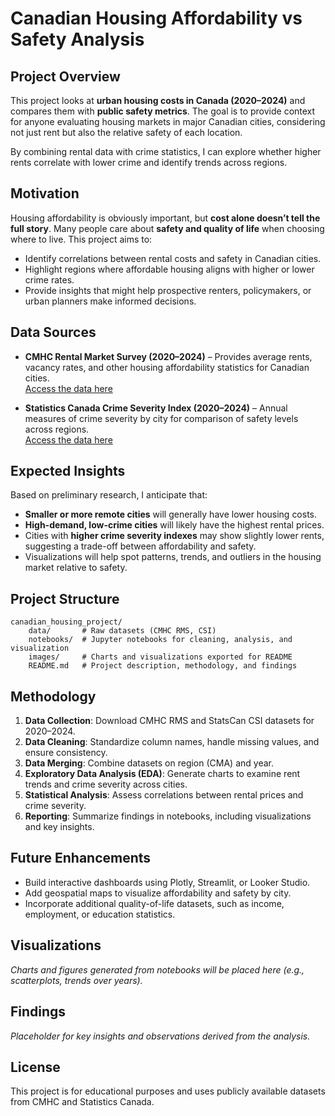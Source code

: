 # Canadian Housing Affordability vs Safety Analysis

## Project Overview
This project looks at **urban housing costs in Canada (2020–2024)** and compares them with **public safety metrics**. The goal is to provide context for anyone evaluating housing markets in major Canadian cities, considering not just rent but also the relative safety of each location.

By combining rental data with crime statistics, I can explore whether higher rents correlate with lower crime and identify trends across regions.

## Motivation
Housing affordability is obviously important, but **cost alone doesn’t tell the full story**. Many people care about **safety and quality of life** when choosing where to live. This project aims to:

- Identify correlations between rental costs and safety in Canadian cities.  
- Highlight regions where affordable housing aligns with higher or lower crime rates.  
- Provide insights that might help prospective renters, policymakers, or urban planners make informed decisions.

## Data Sources

- **CMHC Rental Market Survey (2020–2024)** – Provides average rents, vacancy rates, and other housing affordability statistics for Canadian cities.  
  [Access the data here](https://www.cmhc-schl.gc.ca/professionals/housing-markets-data-and-research/housing-data/data-tables/rental-market/rental-market-report-data-tables)

- **Statistics Canada Crime Severity Index (2020–2024)** – Annual measures of crime severity by city for comparison of safety levels across regions.  
  [Access the data here](https://www150.statcan.gc.ca/t1/tbl1/en/tv.action?pid=3510002601)

## Expected Insights
Based on preliminary research, I anticipate that:

- **Smaller or more remote cities** will generally have lower housing costs.  
- **High-demand, low-crime cities** will likely have the highest rental prices.  
- Cities with **higher crime severity indexes** may show slightly lower rents, suggesting a trade-off between affordability and safety.  
- Visualizations will help spot patterns, trends, and outliers in the housing market relative to safety.

## Project Structure

```
canadian_housing_project/
    data/       # Raw datasets (CMHC RMS, CSI)
    notebooks/  # Jupyter notebooks for cleaning, analysis, and visualization
    images/     # Charts and visualizations exported for README
    README.md   # Project description, methodology, and findings
```

## Methodology

1. **Data Collection**: Download CMHC RMS and StatsCan CSI datasets for 2020–2024.  
2. **Data Cleaning**: Standardize column names, handle missing values, and ensure consistency.  
3. **Data Merging**: Combine datasets on region (CMA) and year.  
4. **Exploratory Data Analysis (EDA)**: Generate charts to examine rent trends and crime severity across cities.  
5. **Statistical Analysis**: Assess correlations between rental prices and crime severity.  
6. **Reporting**: Summarize findings in notebooks, including visualizations and key insights.

## Future Enhancements

- Build interactive dashboards using Plotly, Streamlit, or Looker Studio.  
- Add geospatial maps to visualize affordability and safety by city.  
- Incorporate additional quality-of-life datasets, such as income, employment, or education statistics.  

## Visualizations
*Charts and figures generated from notebooks will be placed here (e.g., scatterplots, trends over years).*

## Findings
*Placeholder for key insights and observations derived from the analysis.*

## License
This project is for educational purposes and uses publicly available datasets from CMHC and Statistics Canada.
